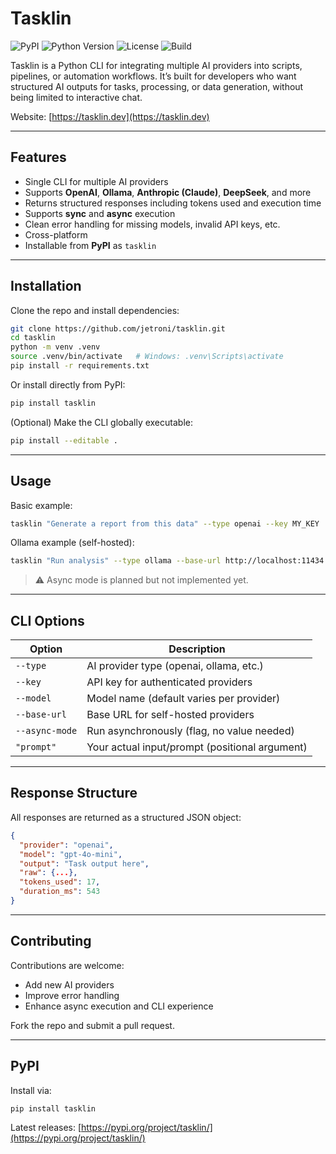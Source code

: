 # Tasklin

![PyPI](https://img.shields.io/pypi/v/tasklin)
![Python Version](https://img.shields.io/badge/dynamic/toml?url=https%3A%2F%2Fraw.githubusercontent.com%2Fjetroni%2Ftasklin%2Frefs%2Fheads%2Fmaster%2Fpyproject.toml&query=%24.project.requires-python&label=python)
![License](https://img.shields.io/badge/license-MIT-blue)
![Build](https://img.shields.io/github/actions/workflow/status/jetroni/tasklin/publish.yml)

Tasklin is a Python CLI for integrating multiple AI providers into scripts, pipelines, or automation workflows. It’s built for developers who want structured AI outputs for tasks, processing, or data generation, without being limited to interactive chat.

Website: [https://tasklin.dev](https://tasklin.dev)

---

## Features

* Single CLI for multiple AI providers
* Supports **OpenAI**, **Ollama**, **Anthropic (Claude)**, **DeepSeek**, and more
* Returns structured responses including tokens used and execution time
* Supports **sync** and **async** execution
* Clean error handling for missing models, invalid API keys, etc.
* Cross-platform
* Installable from **PyPI** as `tasklin`

---

## Installation

Clone the repo and install dependencies:

```bash
git clone https://github.com/jetroni/tasklin.git
cd tasklin
python -m venv .venv
source .venv/bin/activate   # Windows: .venv\Scripts\activate
pip install -r requirements.txt
```

Or install directly from PyPI:

```bash
pip install tasklin
```

(Optional) Make the CLI globally executable:

```bash
pip install --editable .
```

---

## Usage

Basic example:

```bash
tasklin "Generate a report from this data" --type openai --key MY_KEY
```

Ollama example (self-hosted):

```bash
tasklin "Run analysis" --type ollama --base-url http://localhost:11434 --model codellama
```

> ⚠️ Async mode is planned but not implemented yet.

---

## CLI Options

| Option         | Description                                    |
|----------------|------------------------------------------------|
| `--type`       | AI provider type (openai, ollama, etc.)        |
| `--key`        | API key for authenticated providers            |
| `--model`      | Model name (default varies per provider)       |
| `--base-url`   | Base URL for self-hosted providers             |
| `--async-mode` | Run asynchronously (flag, no value needed)     |
| `"prompt"`     | Your actual input/prompt (positional argument) |

---

## Response Structure

All responses are returned as a structured JSON object:

```json
{
  "provider": "openai",
  "model": "gpt-4o-mini",
  "output": "Task output here",
  "raw": {...},
  "tokens_used": 17,
  "duration_ms": 543
}
```

---

## Contributing

Contributions are welcome:

* Add new AI providers
* Improve error handling
* Enhance async execution and CLI experience

Fork the repo and submit a pull request.

---

## PyPI

Install via:

```bash
pip install tasklin
```

Latest releases: [https://pypi.org/project/tasklin/](https://pypi.org/project/tasklin/)

